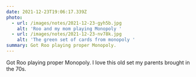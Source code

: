 ```yaml
---
date: 2021-12-23T19:06:17.339Z
photo:
  - url: /images/notes/2021-12-23-gyh5b.jpg
    alt: 'Roo and my mom playing Monopoly '
  - url: /images/notes/2021-12-23-nv78k.jpg
    alt: 'The green set of cards from monopoly '
summary: Got Roo playing proper Monopoly.
---
```

Got Roo playing proper Monopoly. I love this old set my parents brought in the 70s. 
